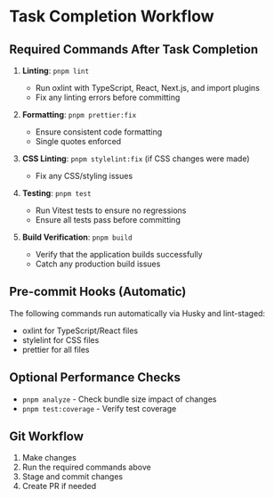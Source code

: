 # Task Completion Workflow

## Required Commands After Task Completion

1. **Linting**: `pnpm lint`
   - Run oxlint with TypeScript, React, Next.js, and import plugins
   - Fix any linting errors before committing

2. **Formatting**: `pnpm prettier:fix`
   - Ensure consistent code formatting
   - Single quotes enforced

3. **CSS Linting**: `pnpm stylelint:fix` (if CSS changes were made)
   - Fix any CSS/styling issues

4. **Testing**: `pnpm test`
   - Run Vitest tests to ensure no regressions
   - Ensure all tests pass before committing

5. **Build Verification**: `pnpm build`
   - Verify that the application builds successfully
   - Catch any production build issues

## Pre-commit Hooks (Automatic)

The following commands run automatically via Husky and lint-staged:

- oxlint for TypeScript/React files
- stylelint for CSS files
- prettier for all files

## Optional Performance Checks

- `pnpm analyze` - Check bundle size impact of changes
- `pnpm test:coverage` - Verify test coverage

## Git Workflow

1. Make changes
2. Run the required commands above
3. Stage and commit changes
4. Create PR if needed
